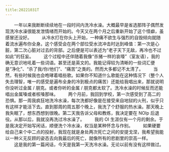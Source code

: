 ```yaml
---
title:20221031T
---
```


　　一年以来我断断续续地在一段时间内洗冷水澡。大概最早是省选那阵子偶然发现洗冷水澡很能发泄情绪而开始的。今天又在两个月之后重新开始了这个怪癖，虽感冒还没好。
　　从冷水打在你头上开始，一种痛不欲生与强烈的自毁倾向就随着流水遍布你全身。这个感受会在两个部位受水流冲击时达到峰值：第一次是心脏，第二次心脏对过去的背部。之后便是可以表述为“老子天下无敌，再冷也不过如此”的狂妄。
　　这个过程中还伴随着我像“杀猪一样的哀嚎”（室友语），我的确无意识地吼着一些词语。甚至还是英文的。我能记得较为清晰的一些词汇便是“净化”、“杀了我/你/他们”、“痛苦”之类的。然而大多都记不太清了。
　　当然，有些时候我也会咆哮着唱些歌。如果你不知道什么歌能在这种情况下（整个人失去理智，唯一的感受是遍布全身的冷到极点的痛苦）还能给我唱出来，那就说明你没听过金属 / 朋克。或者你听的金属 / 朋克都太软了。洗冷水澡的时候反而还能唱出金属嗓或者核嗓那味。
　　两个月前，我回到学校，第一次感受到了高二的恐惧。那一周我疯狂地洗冷水澡，每次洗都好像是在接受来自地狱的火刑，似乎只有这样才能活下去。直到那周的周五那个晚上，我洗了个舒服的热水澡。那天晚上我失眠了，想东西想到很晚。第二天我告诉父母和教练，我决定要在 NOIp 后退役。从那以后，我就没再洗过冷水澡了。
　　我的 OI 生涯仅有一个月的剩余。于是我决定开始写闲话，顺便洗个冷水澡，权当是某种怀念与作别。
　　如果硬要给自己来个中二点的投射，我现在就是身处两次死亡之间的安提戈涅，我希望我能以一种义无反顾的姿态去向我最后的死亡，就像所有的悲剧里的崇高一样。
　　这是我的第一篇闲话，今天是我第一天洗冷水澡。无论以前有没有这样做过。
